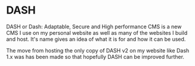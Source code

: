 # DASH

DASH or Dash: Adaptable, Secure and High performance CMS is a new CMS I use on my personal website as well as many of the websites I build and host. It's name gives an idea of what it is for and how it can be used. 

The move from hosting the only copy of DASH v2 on my website like Dash 1.x was has been made so that hopefully DASH can be improved further. 
